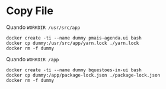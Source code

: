 # Copy File


Quando `WORKDIR /usr/src/app`

    docker create -ti --name dummy pmais-agenda.ui bash
    docker cp dummy:/usr/src/app/yarn.lock ./yarn.lock
    docker rm -f dummy



Quando `WORKDIR /app`

    docker create -ti --name dummy bquestoes-in-ui bash
    docker cp dummy:/app/package-lock.json ./package-lock.json
    docker rm -f dummy